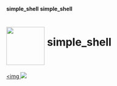 ****simple_shell****
****simple_shell****
# <a href="url"><img src="https://images.assetsdelivery.com/compings_v2/dmstudio/dmstudio1606/dmstudio160600030.jpg" align="middle" width="100" height="100"></a> simple_shell

<a href="https://alxafrica.com"><img 
![](https://s3.amazonaws.com/intranet-projects-files/holbertonschool-low_level_programming/235/shell.jpeg)
